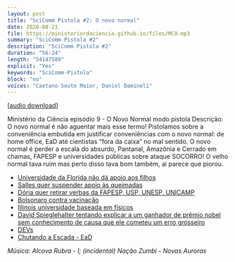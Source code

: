 ```yaml
---
layout: post
title: "SciComm Pistola #2: O novo normal"
date: 2020-08-21
file: https://ministeriordaciencia.github.io/files/MC9.mp3
summary: "SciComm Pistola #2"
description: "SciComm Pistola #2"
duration: "56:24"
length: "54147589"
explicit: "Yes"
keywords: "SciComm-Pistola"
block: "no"
voices: "Caetano Souto Maior, Daniel Damineli"
---
```



[[audio download]](https://ministeriodaciencia.github.io/files/MC9.mp3)

Ministério da Ciência episódio 9 - O Novo Normal modo pistola
Descrição: O novo normal é não aguentar mais esse termo! Pistolamos sobre a conveniência embutida em justificar conveniências com o novo normal: de home office, EaD até cientistas “fora da caixa” no mal sentido. O novo normal é perder a escala do absurdo, Pantanal, Amazônia e Cerrado em chamas, FAPESP e universidades públicas sobre ataque SOCORRO! O velho normal tava ruim mas perto disso tava bom também, aí parece que piorou.

- [Universidade da Florida não dá apoio aos filhos](https://www.nytimes.com/2020/07/02/us/fsu-telecommute-remote.html#:~:text=The%20university%20sent%20an%20email,the%20university%20clarified%20its%20policy.)
- [Salles quer suspender apoio às queimadas](https://g1.globo.com/jornal-nacional/noticia/2020/08/28/salles-anuncia-suspensao-de-combate-as-queimadas-e-ao-desmatamento-mourao-desmente.ghtml)
- [Dória quer retirar verbas da FAPESP, USP, UNESP, UNICAMP](https://www1.folha.uol.com.br/educacao/2020/08/projeto-de-lei-do-governo-doria-preve-retirada-de-verba-de-universidades-e-da-fapesp.shtml)
- [Bolsonaro contra vacinação](https://www.terra.com.br/vida-e-estilo/saude/oms-responde-declaracao-de-bolsonaro-sobre-vacinacao,8524605e7d59c25bae9bf4b9159e8344iolrv2tj.html)
- [Illinois universidade baseada em físicos](https://twitter.com/yellingatwind/status/1301588828860235777)
- [David Spieglehalter tentando explicar a um ganhador de prêmio nobel sem conhecimento de causa que ele cometeu um erro grosseiro](https://twitter.com/d_spiegel/status/1295285824087564288?s=20)
- [DEVs](https://www.imdb.com/title/tt8134186/)
- [Chutando a Escada - EaD](https://chutandoaescada.com.br/2020/08/26/chute-176-ead/)


_Música: Alcova Rubra - I; (incidental) Nação Zumbi - Novas Auroras_
